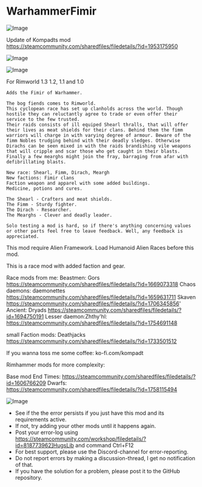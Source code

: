# WarhammerFimir

![Image](https://i.imgur.com/buuPQel.png)

Update of Kompadts mod
https://steamcommunity.com/sharedfiles/filedetails/?id=1953175950

![Image](https://i.imgur.com/pufA0kM.png)

	
![Image](https://i.imgur.com/Z4GOv8H.png)

For Rimworld 1.3 1.2, 1.1 and 1.0

    Adds the Fimir of Warhammer.

    The bog fiends comes to Rimworld.
    This cyclopean race has set up clanholds across the world. Though hostile they can reluctantly agree to trade or even offer their service to the few trusted.
    Their raids consists of ill equiped Shearl thralls, that will offer their lives as meat shields for their clans. Behind them the fimm warriors will charge in with varying degree of armour. Beware of the fimm Nobles trudging behind with their deadly sledges. Otherwise Dirachs can be seen mixed in with the raids brandishing vile weapons that will cripple and scar those who get caught in their blasts. Finally a few mearghs might join the fray, barraging from afar with defibrillating blasts.

    New race: Shearl, Fimm, Dirach, Meargh
    New factions: Fimir clans
    Faction weapon and apparel with some added buildings.
    Medicine, potions and cures.

    The Shearl - Crafters and meat shields.
    The Fimm - Sturdy fighter.
    The Dirach - Researcher.
    The Mearghs - Clever and deadly leader.

    Solo testing a mod is hard, so if there's anything concerning values or other parts feel free to leave feedback. Well, any feedback is appreciated.

This mod require Alien Framework.
Load Humanoid Alien Races before this mod.

This is a race mod with added faction and gear.

Race mods from me:
Beastmen: Gors
https://steamcommunity.com/sharedfiles/filedetails/?id=1669073318
Chaos daemons: daemonettes
https://steamcommunity.com/sharedfiles/filedetails/?id=1659631711
Skaven
https://steamcommunity.com/sharedfiles/filedetails/?id=1706345856'
Ancient: Dryads
https://steamcommunity.com/sharedfiles/filedetails/?id=1694750191
Lesser daemon:Zhthy'hl:
https://steamcommunity.com/sharedfiles/filedetails/?id=1754691148

small Faction mods:
Deathjacks
https://steamcommunity.com/sharedfiles/filedetails/?id=1733501512

If you wanna toss me some coffee:
ko-fi.com/kompadt


Rimhammer mods for more complexity:

Base mod End Times: 
https://steamcommunity.com/sharedfiles/filedetails/?id=1606766209
Dwarfs:
https://steamcommunity.com/sharedfiles/filedetails/?id=1758115494
	
![Image](https://i.imgur.com/PwoNOj4.png)



-  See if the the error persists if you just have this mod and its requirements active.
-  If not, try adding your other mods until it happens again.
-  Post your error-log using https://steamcommunity.com/workshop/filedetails/?id=818773962]HugsLib and command Ctrl+F12
-  For best support, please use the Discord-channel for error-reporting.
-  Do not report errors by making a discussion-thread, I get no notification of that.
-  If you have the solution for a problem, please post it to the GitHub repository.


